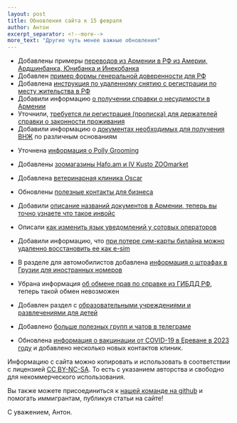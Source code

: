 ```yaml
---
layout: post
title: Обновления сайта к 15 февраля
author: Антон
excerpt_separator: <!--more-->
more_text: "Другие чуть менее важные обновления"
---
```


- Добавлены примеры [переводов из Армении в РФ из Америи, Ардшинбанка, Юнибанка и Инекобанка](/money/bank-transfer-am-ru.html)
- Добавлен [пример формы генеральной доверенности для РФ](/russia/power-of-attorney.html)
- Добавлена [инструкция по удаленному снятию с регистрации по месту жительства в РФ](/russia/unregister.html)
- Добавили информацию [о получении справки о несудимости в Армении](/documents/non-conviction.html)
- Уточнили, [требуется ли регистрация (прописка) для держателей справки о законности проживания](/documents/eaeu-cert.html)
- Добавили информацию о [документах необходимых для получения ВНЖ](/documents/residence.html) по различным основаниям

<!--more-->

- Уточнена [информация о Polly Grooming](/animals/grooming.html)
- Добавлены [зоомагазины Hafo.am и IV Kusto ZOOmarket](/animals/shops.html)
- Добавлена [ветеринарная клиника Oscar](/animals/vetclinics.html)

- Обновлены [полезные контакты для бизнеса](/business/contacts.html)
- Добавили [описание названий документов в Армении, теперь вы точно узнаете что такое инвойс](/business/ip-money.html)

- Описали [как изменить язык уведомлений у сотовых операторов](/cellular.html)
- Добавили информацию, что [при потере сим-карты билайна можно удаленно восстановить ее как e-sim](/cellular/russian-sim.html)

- В разделе для автомобилистов добавлена [информация о штрафах в Грузии для иностранных номеров](/drive/)
- Убрана информация [об обмене прав по справке из ГИБДД РФ](/drive/license.html), теперь такой обмен невозможен

- Добавлен раздел с [образовательными учреждениями и развлечениями для детей](/life/children.html)
- Добавлено [больше полезных групп и чатов в телеграме](/life/contacts.html)
- Обновлена [информация о вакцинации от COVID-19 в Ереване в 2023 году](/life/healthcare.html) и добавлено несколько новых контактов клиник.

Информацию с сайта можно копировать и использовать в соответствии с лицензией
[CC BY-NC-SA](https://creativecommons.org/licenses/by-nc-sa/4.0/deed.ru). То есть с указанием авторства и свободно для
некоммерческого использования.

Вы также можете присоединиться к [нашей команде на github](https://github.com/haywiki) и помогать иммигрантам,
публикуя статьи на сайте!

С уважением,
Антон.